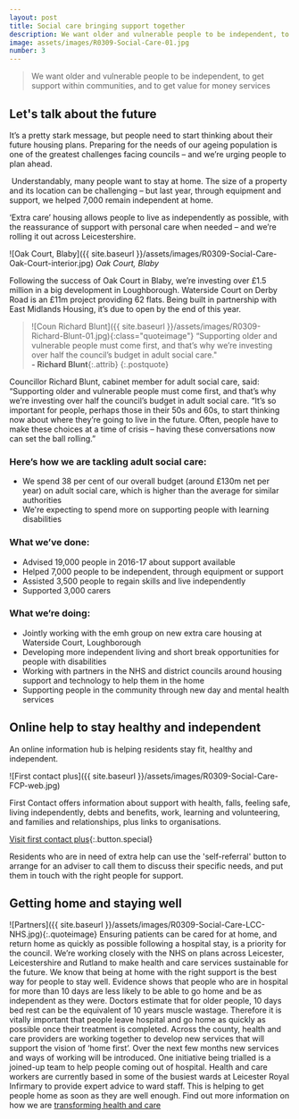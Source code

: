 ```yaml
---
layout: post
title: Social care bringing support together
description: We want older and vulnerable people to be independent, to get support within communities, and to get value for money services
image: assets/images/R0309-Social-Care-01.jpg
number: 3
---
```


> We want older and vulnerable people to be independent, to get support within communities, and to get value for money services

## Let's talk about the future

It’s a pretty stark message, but people need to start thinking about their future housing plans.
Preparing for the needs of our ageing population is one of the greatest challenges facing councils – and we’re urging people to plan ahead.

 Understandably, many people want to stay at home. The size of a property and its location can be challenging – but last year, through equipment and support, we helped 7,000 remain independent at home.

‘Extra care’ housing allows people to live as independently as possible, with the reassurance of support with personal care when needed – and we’re rolling it out across Leicestershire.

![Oak Court, Blaby]({{ site.baseurl }}/assets/images/R0309-Social-Care-Oak-Court-interior.jpg)
*Oak Court, Blaby*

Following the success of Oak Court in Blaby, we’re investing over £1.5 million in a big development in Loughborough. Waterside Court on Derby Road is an £11m project providing 62 flats. Being built in partnership with East Midlands Housing, it’s due to open by the end of this year.

> ![Coun Richard Blunt]({{ site.baseurl }}/assets/images/R0309-Richard-Blunt-01.jpg){:class="quoteimage"} “Supporting older and vulnerable people must come first, and that’s why we’re investing over half the council’s budget in adult social care."  
**- Richard Blunt**{:.attrib}
{:.postquote}

Councillor Richard Blunt, cabinet member for adult social care, said: “Supporting older and vulnerable people must come first, and that’s why we’re investing over half the council’s budget in adult social care.
“It’s so important for people, perhaps those in their 50s and 60s, to start thinking now about where they’re going to live in the future. Often, people have to make these choices at a time of crisis – having these conversations now can set the ball rolling.”

### Here’s how we are tackling adult social care:
- We spend 38 per cent of our overall budget (around £130m net per year) on adult social care, which is higher than the average for similar authorities
- We're expecting to spend more on supporting people with learning disabilities

### What we’ve done:
- Advised 19,000 people in 2016-17 about support available
- Helped 7,000 people to be independent, through equipment or support
- Assisted 3,500 people to regain skills and live independently
- Supported 3,000 carers

### What we’re doing:
- Jointly working with the emh group on new extra care housing at Waterside Court, Loughborough
- Developing more independent living and short break opportunities for people with disabilities
- Working with partners in the NHS and district councils around housing support and technology to help them in the home
- Supporting people in the community through new day and mental health services


## Online help to stay healthy and independent
An online information hub is helping residents stay fit, healthy and independent.

![First contact plus]({{ site.baseurl }}/assets/images/R0309-Social-Care-FCP-web.jpg)

First Contact offers information about support with health, falls, feeling safe, living independently, debts and benefits, work, learning and volunteering, and families and relationships, plus links to organisations.

[Visit first contact plus](http://www.firstcontactplus.org.uk/){:.button.special}

Residents who are in need of extra help can use the 'self-referral' button to arrange for an adviser to call them to discuss their specific needs, and put them in touch with the right people for support.

## Getting home and staying well
![Partners]({{ site.baseurl }}/assets/images/R0309-Social-Care-LCC-NHS.jpg){:.quoteimage}
Ensuring patients can be cared for at home, and return home as quickly as possible following a hospital stay, is a priority for the council.
We’re working closely with the NHS on plans across Leicester, Leicestershire and Rutland to make health and care services sustainable for the future.
We know that being at home with the right support is the best way for people to stay well. Evidence shows that people who are in hospital for more than 10 days are less likely to be able to go home and be as independent as they were. Doctors estimate that for older people, 10 days bed rest can be the equivalent of 10 years muscle wastage. Therefore it is vitally important that people leave hospital and go home as quickly as possible once their treatment is completed.
Across the county, health and care providers are working together to develop new services that will support the vision of ‘home first’.
Over the next few months new services and ways of working will be introduced. One initiative being trialled is a joined-up team to help people coming out of hospital. Health and care workers are currently based in some of the busiest wards at Leicester Royal Infirmary to provide expert advice to ward staff. This is helping to get people home as soon as they are well enough.
Find out more information on how we are [transforming health and care](http://www.bettercareleicester.nhs.uk)
